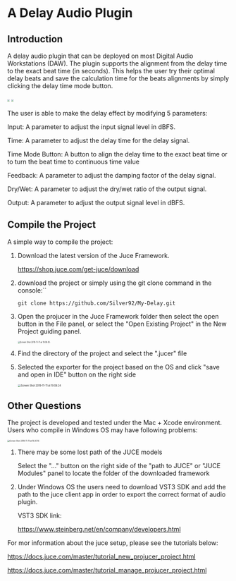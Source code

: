 # A Delay Audio Plugin

## Introduction

A delay audio plugin that can be deployed on most Digital Audio Workstations (DAW).  The plugin supports the alignment from the delay time to the exact beat time (in seconds). This helps the user try their optimal delay beats and save the calculation time for the beats alignments by simply clicking the delay time mode button.

<img src="https://github.com/Silver92/My-Delay/blob/Develop/Sample%20Pictures/Screen%20Shot%202020-01-14%20at%2020.03.50.png" style="zoom:30%" align="center"/>

<img src="https://github.com/Silver92/My-Delay/blob/Develop/Sample%20Pictures/Screen%20Shot%202020-01-14%20at%2020.03.33.png" style="zoom:30%" align="center"/>

The user is able to make the delay effect by modifying 5 parameters:

Input:		A parameter to adjust the input signal level in dBFS.

Time:		A parameter to adjust the delay time for the delay signal.

Time Mode Button:  A button to align the delay time to the exact beat time or to turn the beat time to continuous time value

Feedback: 	A parameter to adjust the damping factor of the delay signal.

Dry/Wet: 	A parameter to adjust the dry/wet ratio of the output signal.

Output: 		A parameter to adjust the output signal level in dBFS.

## Compile the Project

A simple way to compile the project:

1. Download the latest version of the Juce Framework.

   https://shop.juce.com/get-juce/download

2. download the project or simply using the git clone command in the console:``

   `git clone https://github.com/Silver92/My-Delay.git`

3. Open the projucer in the Juce Framework folder then select the open button in the File panel, or select the "Open Existing Project" in the New Project guiding panel.

   <img src="https://github.com/Silver92/My-Delay/blob/Develop/Sample Pictures/Screen Shot 2019-11-11 at 19.08.05.png" alt="Screen Shot 2019-11-11 at 19.08.05" style="zoom:30%" align="center" />

4. Find the directory of the project and select the ".jucer" file

5. Selected the exporter for the project based on the OS and click "save and open in IDE" button on the right side

   <img src="https://github.com/Silver92/My-Delay/blob/Develop/Sample Pictures/Screen Shot 2019-11-11 at 19.08.24.png" alt="Screen Shot 2019-11-11 at 19.08.24" style="zoom:40%" align="center" />

## Other Questions

The project is developed and tested under the Mac + Xcode environment. Users who compile in Windows OS may have following problems:

<img src="https://github.com/Silver92/My-Delay/blob/Develop/Sample Pictures/Screen Shot 2019-11-11 at 19.20.16.png" alt="Screen Shot 2019-11-11 at 19.20.16" style="zoom:30%" align="center" />

1. There may be some lost path of the JUCE models

   Select the "..." button on the right side of the "path to JUCE" or "JUCE Modules" panel to locate the folder of the downloaded framework

2. Under Windows OS the users need to download VST3 SDK and add the path to the juce client app in order to export the correct format of audio plugin.

   VST3 SDK link:

   https://www.steinberg.net/en/company/developers.html

   

For mor information about the juce setup, please see the tutorials below:

https://docs.juce.com/master/tutorial_new_projucer_project.html

https://docs.juce.com/master/tutorial_manage_projucer_project.html